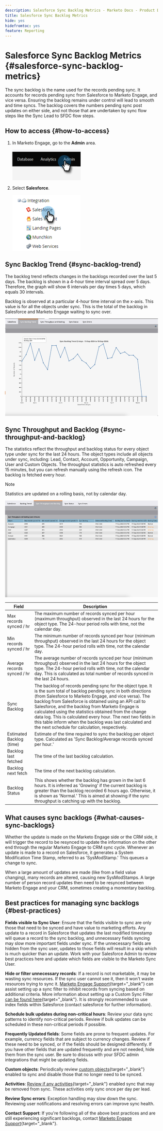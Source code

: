 ```yaml
---
description: Salesforce Sync Backlog Metrics - Marketo Docs - Product Documentation
title: Salesforce Sync Backlog Metrics
hide: yes
hidefromtoc: yes
feature: Reporting
---
```

# Salesforce Sync Backlog Metrics  {#salesforce-sync-backlog-metrics}

The sync backlog is the name used for the records pending sync. It accounts for records pending sync from Salesforce to Marketo Engage, and vice versa. Ensuring the backlog remains under control will lead to smooth and time syncs. The backlog covers the numbers pending sync post updates on either side, and not those that are undertaken by sync flow steps like the Sync Lead to SFDC flow steps.

## How to access {#how-to-access}

1. In Marketo Engage, go to the **Admin** area.

   ![](assets/salesforce-sync-backlog-metrics-1.png)

1. Select **Salesforce**.

   ![](assets/salesforce-sync-backlog-metrics-2.png)

## Sync Backlog Trend {#sync-backlog-trend}

The backlog trend reflects changes in the backlogs recorded over the last 5 days. The backlog is shown in a 4-hour time interval spread over 5 days. Therefore, the graph will show 6 intervals per day times 5 days, which equals 30 intervals.

Backlog is observed at a particular 4-hour time interval on the x-axis. This value is for all the objects under sync. This is the total of the backlog in Salesforce and Marketo Engage waiting to sync over.

   ![](assets/salesforce-sync-backlog-metrics-3.png)

## Sync Throughput and Backlog {#sync-throughput-and-backlog}

The statistics reflect the throughput and backlog status for every object type under sync for the last 24 hours. The object types include all objects under sync, including: Lead, Contact, Account, Opportunity, Campaign, User and Custom Objects. The throughput statistics is auto refreshed every 15 minutes, but you can refresh manually using the refresh icon. The backlog is fetched every hour.

   >[!NOTE]
   >
   >Statistics are updated on a rolling basis, not by calendar day.

   ![](assets/salesforce-sync-backlog-metrics-4.png)

<table><thead>
  <tr>
    <th>Field</th>
    <th>Description</th>
  </tr></thead>
<tbody>
  <tr>
    <td>Max records synced / hr</td>
    <td>The maximum number of records synced per hour (maximum throughput) observed in the last 24 hours for the object type. The 24-hour period rolls with time, not the calendar day.</td>
  </tr>
  <tr>
    <td>Min records synced / hr</td>
    <td>The minimum number of records synced per hour (minimum throughput) observed in the last 24 hours for the object type. The 24-hour period rolls with time, not the calendar day.</td>
  </tr>
  <tr>
    <td>Average records synced / hr</td>
    <td>The average number of records synced per hour (minimum throughput) observed in the last 24 hours for the object type. The 24-hour period rolls with time, not the calendar day. This is calculated as total number of records synced in the last 24 hours.</td>
  </tr>
  <tr>
    <td>Sync Backlog</td>
    <td>The backlog of records pending sync for the object type. It is the sum total of backlog pending sync in both directions (from Salesforce to Marketo Engage, and vice versa). The backlog from Salesforce is obtained using an API call to Salesforce, and the backlog from Marketo Engage is calculated using the statistics obtained from the change data log. This is calculated every hour. The next two fields in this table inform when the backlog was last calculated and the next schedule for calculation, respectively.</td>
  </tr>
  <tr>
    <td>Estimated Backlog (time)</td>
    <td>Estimate of the time required to sync the backlog per object type. Calculated as 'Sync Backlog/Average records synced per hour.'</td>
  </tr>
  <tr>
    <td>Backlog last fetched</td>
    <td>The time of the last backlog calculation.</td>
  </tr>
  <tr>
    <td>Backlog next fetch</td>
    <td>The time of the next backlog calculation.</td>
  </tr>
  <tr>
    <td>Backlog Status</td>
    <td>This shows whether the backlog has grown in the last 6 hours. It is inferred as 'Growing' if the current backlog is greater than the backlog recorded 6 hours ago. Otherwise, it is shown as 'Normal.' This is aimed at showing if the sync throughput is catching up with the backlog.</td>
  </tr>
</tbody></table>

## What causes sync backlogs {#what-causes-sync-backlogs}

Whether the update is made on the Marketo Engage side or the CRM side, it will trigger the record to be resynced to update the information on the other end through the regular Marketo Engage to CRM sync cycle. Whenever an update is made to a record on Salesforce, it generates a System Modification Time Stamp, referred to as 'SysModStamp.' This queues a change to sync.

When a large amount of updates are made (like from a field value changing), many records are altered, causing new SysModStamps. A large number of person record updates then need to be resynced between Marketo Engage and your CRM, sometimes creating a momentary backlog.

## Best practices for managing sync backlogs {#best-practices}

**Fields visible to Sync User**: Ensure that the fields visible to sync are only those that need to be synced and have value to marketing efforts. Any update to a record in Salesforce that updates the last modified timestamp will queue a record to the sync backlog, and unnecessary fields syncing may slow more important fields under sync. If the unnecessary fields are hidden from the sync user, updates to those fields will result in a skip which is much quicker than an update. Work with your Salesforce Admin to review best practices here and update which fields are visible to the Marketo Sync User.

**Hide or filter unnecessary records**: If a record is not marketable, it may be wasting sync resources. If the sync user cannot see it, then it won't waste resources trying to sync it. [Marketo Engage Support](https://nation.marketo.com/t5/support/ct-p/Support#_blank){target="_blank"} can assist setting up a sync filter to inhibit records from syncing based on additional criteria. More information about setting up a Custom Sync Filter [can be found here](https://nation.marketo.com/t5/product-blogs/instructions-for-creating-a-custom-sync-rule/ba-p/242758){target="_blank"}. It is strongly recommended to use index fields within Salesforce (contact salesforce for further information).

**Schedule bulk updates during non-critical hours**: Review your data sync patterns to identify non-critical periods. Review if bulk updates can be scheduled in these non-critical periods if possible.

**Frequently Updated fields**: Some fields are prone to frequent updates. For example, currency fields that are subject to currency changes. Review if these need to be synced, or if the fields should be designed differently. If you have other fields that are updated frequently and are not needed, hide them from the sync user. Be sure to discuss with your SFDC admin integrations that might be updating fields.

**Custom objects**: Periodically review [custom objects](https://experienceleague.adobe.com/en/docs/marketo/using/product-docs/crm-sync/salesforce-sync/sfdc-sync-details/sfdc-sync-custom-object-sync){target="_blank"} enabled to sync and disable those that no longer need to be synced.

**Activities**: [Review if any activities](https://experienceleague.adobe.com/en/docs/marketo/using/product-docs/crm-sync/salesforce-sync/setup/optional-steps/customize-activities-sync){target="_blank"} enabled sync that may be removed from sync.  These activities only sync once per day per lead. 

**Review Sync errors**: Exception handling may slow down the sync. Reviewing user notifications and resolving errors can improve sync health.

**Contact Support**: If you're following all of the above best practices and are still experiencing significant backlogs, contact [Marketo Engage Support](https://nation.marketo.com/t5/support/ct-p/Support#_blank){target="_blank"}.
